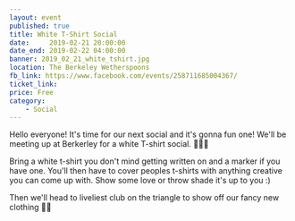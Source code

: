 ```yaml
---
layout: event
published: true
title: White T-Shirt Social
date:     2019-02-21 20:00:00
date_end: 2019-02-22 04:00:00
banner: 2019_02_21_white_tshirt.jpg
location: The Berkeley Wetherspoons
fb_link: https://www.facebook.com/events/258711685004367/
ticket_link:
price: Free
category:
    - Social
---
```


Hello everyone! It's time for our next social and it's gonna fun one!
We'll be meeting up at Berkerley for a white T-shirt social. 🥋🥋🎉

Bring a white t-shirt you don't mind getting written on and a marker if you have one. You'll then have to cover peoples t-shirts with anything creative you can come up with. Show some love or throw shade it's up to you :)

Then we'll head to liveliest club on the triangle to show off our fancy new clothing 💃💃

